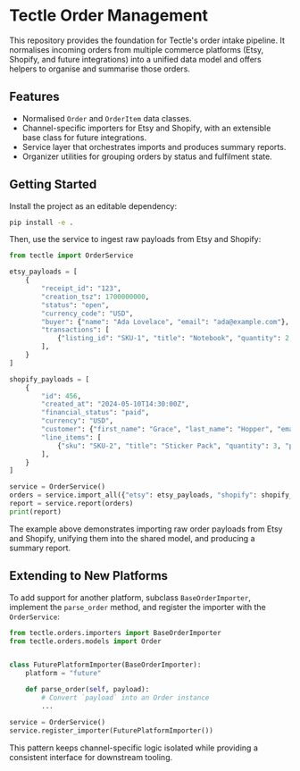 # Tectle Order Management

This repository provides the foundation for Tectle's order intake pipeline. It
normalises incoming orders from multiple commerce platforms (Etsy, Shopify, and
future integrations) into a unified data model and offers helpers to organise
and summarise those orders.

## Features

- Normalised `Order` and `OrderItem` data classes.
- Channel-specific importers for Etsy and Shopify, with an extensible base
  class for future integrations.
- Service layer that orchestrates imports and produces summary reports.
- Organizer utilities for grouping orders by status and fulfilment state.

## Getting Started

Install the project as an editable dependency:

```bash
pip install -e .
```

Then, use the service to ingest raw payloads from Etsy and Shopify:

```python
from tectle import OrderService

etsy_payloads = [
    {
        "receipt_id": "123",
        "creation_tsz": 1700000000,
        "status": "open",
        "currency_code": "USD",
        "buyer": {"name": "Ada Lovelace", "email": "ada@example.com"},
        "transactions": [
            {"listing_id": "SKU-1", "title": "Notebook", "quantity": 2, "price": "12.50"}
        ],
    }
]

shopify_payloads = [
    {
        "id": 456,
        "created_at": "2024-05-10T14:30:00Z",
        "financial_status": "paid",
        "currency": "USD",
        "customer": {"first_name": "Grace", "last_name": "Hopper", "email": "grace@example.com"},
        "line_items": [
            {"sku": "SKU-2", "title": "Sticker Pack", "quantity": 3, "price": "4.00"}
        ],
    }
]

service = OrderService()
orders = service.import_all({"etsy": etsy_payloads, "shopify": shopify_payloads})
report = service.report(orders)
print(report)
```

The example above demonstrates importing raw order payloads from Etsy and
Shopify, unifying them into the shared model, and producing a summary report.

## Extending to New Platforms

To add support for another platform, subclass `BaseOrderImporter`, implement the
`parse_order` method, and register the importer with the `OrderService`:

```python
from tectle.orders.importers import BaseOrderImporter
from tectle.orders.models import Order


class FuturePlatformImporter(BaseOrderImporter):
    platform = "future"

    def parse_order(self, payload):
        # Convert `payload` into an Order instance
        ...

service = OrderService()
service.register_importer(FuturePlatformImporter())
```

This pattern keeps channel-specific logic isolated while providing a consistent
interface for downstream tooling.
